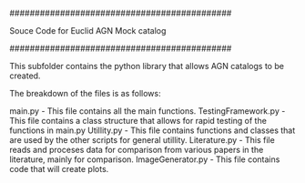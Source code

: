 ############################################

Souce Code for Euclid AGN Mock catalog

############################################

This subfolder contains the python library that allows AGN catalogs to be created.

The breakdown of the files is as follows:

main.py - This file contains all the main functions.
TestingFramework.py - This file contains a class structure that allows for rapid testing of the functions in main.py
Utillity.py - This file contains functions and classes that are used by the other scripts for general utillity.
Literature.py - This file reads and proceses data for comparison from various papers in the literature, mainly for comparison.
ImageGenerator.py - This file contains code that will create plots.
 


